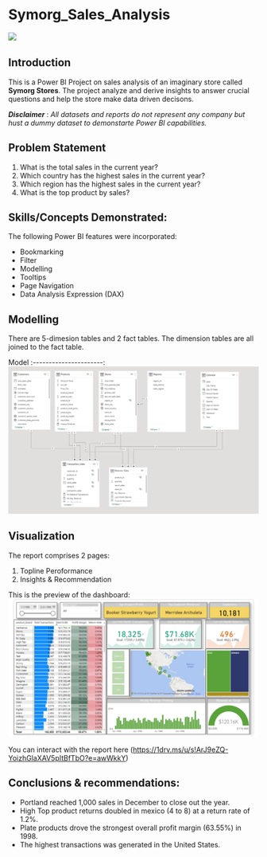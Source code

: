 # Symorg_Sales_Analysis

![](Symorg_image.jpg)

## Introduction

This is a Power BI Project on sales analysis of an imaginary store called **Symorg Stores**. The project analyze and derive insights to answer crucial questions and help the store make data driven decisons.

**_Disclaimer_** : _All datasets and reports do not represent any company but hust a dummy dataset to demonstarte Power BI capabilities._

## Problem Statement

1.  What is the total sales in the current year?
2.  Which country has the highest sales in the current year?
3.  Which region has the highest sales in the current year?
4.  What is the top product by sales?

## Skills/Concepts Demonstrated:

The following Power BI features were incorporated:
- Bookmarking
- Filter
- Modelling
- Tooltips
- Page Navigation
- Data Analysis Expression (DAX)

## Modelling

There are 5-dimesion tables and 2 fact tables. The dimension tables are all joined to the fact table.

Model
:----------------------:
![](Symorg_Data_Model.png)

## Visualization
The report comprises 2 pages:
1.  Topline Peroformance
2.  Insights & Recommendation

This is the preview of the dashboard:
![](Symorg_dashboard.png)

You can interact with the report here (https://1drv.ms/u/s!ArJ9eZQ-YoizhGlaXAV5pItBfTbO?e=awWkkY)

## Conclusions & recommendations:

- Portland reached 1,000 sales in December to close out the year.
- High Top product returns doubled in mexico (4 to 8) at a return rate of 1.2%.
- Plate products drove the strongest overall profit margin (63.55%) in 1998.
- The highest transactions was generated in the United States.



